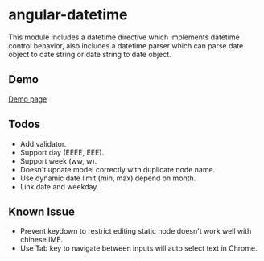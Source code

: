 angular-datetime
================
This module includes a datetime directive which implements datetime control behavior, also includes a datetime parser which can parse date object to date string or date string to date object.

Demo
----
[Demo page][1]

[1]: https://rawgit.com/eight04/angular-datetime/master/example/example.html

Todos
-----
* Add validator.
* Support day (EEEE, EEE).
* Support week (ww, w).
* Doesn't update model correctly with duplicate node name.
* Use dynamic date limit (min, max) depend on month.
* Link date and weekday.

Known Issue
-----------
* Prevent keydown to restrict editing static node doesn't work well with chinese IME.
* Use Tab key to navigate between inputs will auto select text in Chrome.
